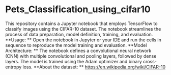 # Pets_Classification_using_cifar10
This repository contains a Jupyter notebook that employs TensorFlow to classify images using the CIFAR-10 dataset. 
The notebook streamlines the process of data preparation, model definition, training, and evaluation.
**Usage: **
Open the notebook in Jupyter or your IDE and run the cells in sequence to reproduce the model training and evaluation.
**Model Architecture: **
The notebook defines a convolutional neural network (CNN) with multiple convolutional and pooling layers, followed by dense layers. The model is trained using the Adam optimizer and binary cross-entropy loss.
**About the dataset: **
https://en.wikipedia.org/wiki/CIFAR-10
